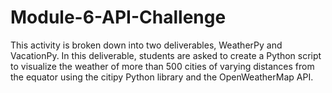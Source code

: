 # Module-6-API-Challenge
This activity is broken down into two deliverables, WeatherPy and VacationPy.
In this deliverable, students are asked to create a Python script to visualize the weather of more than 500 cities of varying distances from the equator using the citipy Python library and the OpenWeatherMap API.

